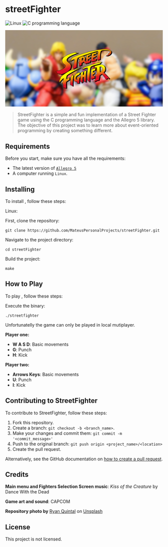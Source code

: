 # streetFighter

![Linux](https://img.shields.io/badge/Linux-E34F26?style=for-the-badge&logo=linux&logoColor=black)
![C programming language](https://img.shields.io/badge/C-00599C?style=for-the-badge&logo=c&logoColor=white)

<div align="center">
<img src="repoImage.png" alt="streetFighter Project image">
</div>

> StreetFighter is a simple and fun implementation of a Street Fighter game using the C programming language and the Allegro 5 library. The objective of this project was to learn more about event-oriented programming by creating something different.

## Requirements

Before you start,  make sure you have all the requirements:

- The latest version of [`Allegro 5`](https://github.com/liballeg/allegro5)
- A computer running `Linux`.

## Installing <streetFighter>

To install <streetFighter>, follow these steps:

Linux:

First, clone the repository:

```
git clone https://github.com/MateusPersonalProjects/streetFighter.git
```

Navigate to the project directory:
```
cd streetFighter
```

Build the project:
```
make
```

## How to Play <streetFighter>

To play <streetFighter>, follow these steps:

Execute the binary:
```
./streetfighter
```

Unfortunatelly the game can only be played in local mutiplayer.

**Player one:**
- **W A S D**: Basic movements
- **G**: Punch
- **H**: Kick

**Player two:**
- **Arrows Keys**: Basic movements
- **U**: Punch
- **I**: Kick

## Contributing to StreetFighter

To contribute to StreetFighter, follow these steps:

1. Fork this repository.
2. Create a branch: `git checkout -b <branch_name>`.
3. Make your changes and commit them: `git commit -m '<commit_message>'`
4. Push to the original branch: `git push origin <project_name>/<location>`
5. Create the pull request.

Alternatively, see the GitHub documentation on [how to create a pull request](https://help.github.com/en/github/collaborating-with-issues-and-pull-requests/creating-a-pull-request).

## Credits 

**Main menu and Fighters Selection Screen music**:  *Kiss of the Creature* by Dance With the Dead 

**Game art and sound**: CAPCOM

**Repository photo by** [Ryan Quintal](https://unsplash.com/@ryanquintal?utm_content=creditCopyText&utm_medium=referral&utm_source=unsplash) on [Unsplash](https://unsplash.com/photos/street-fighter-ken-and-ryu-figurines-Rt0fXXXvf4w?utm_content=creditCopyText&utm_medium=referral&utm_source=unsplash")
  
## License

This project is not licensed.
